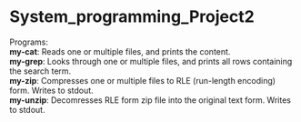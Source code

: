 # System_programming_Project2
Programs:
<br>
**my-cat**: Reads one or multiple files, and prints the content.
<br>
**my-grep**: Looks through one or multiple files, and prints all rows containing the search term.
<br>
**my-zip**: Compresses one or multiple files to RLE (run-length encoding) form. Writes to stdout.
<br>
**my-unzip**: Decomresses RLE form zip file into the original text form. Writes to stdout.
